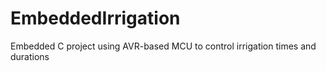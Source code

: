 # EmbeddedIrrigation
Embedded C project using AVR-based MCU to control irrigation times and durations
